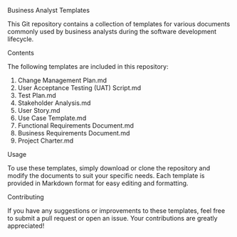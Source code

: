 Business Analyst Templates

This Git repository contains a collection of templates for various documents commonly used by business analysts during the software development lifecycle.

Contents

The following templates are included in this repository:

1. Change Management Plan.md
2. User Acceptance Testing (UAT) Script.md
3. Test Plan.md
4. Stakeholder Analysis.md
5. User Story.md
6. Use Case Template.md
7. Functional Requirements Document.md
8. Business Requirements Document.md
9. Project Charter.md


Usage

To use these templates, simply download or clone the repository and modify the documents to suit your specific needs. Each template is provided in Markdown format for easy editing and formatting.

Contributing

If you have any suggestions or improvements to these templates, feel free to submit a pull request or open an issue. Your contributions are greatly appreciated!
